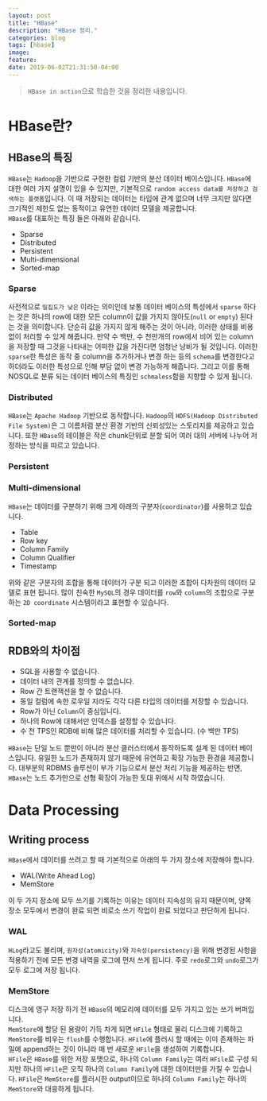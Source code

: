 ```yaml
---
layout: post
title: "HBase"
description: "HBase 정리."
categories: blog
tags: [hbase]
image:
feature:
date: 2019-06-02T21:31:50-04:00
---
```


> `HBase in action`으로 학습한 것을 정리한 내용입니다.

# HBase란?
## HBase의 특징
`HBase`는 `Hadoop`을 기반으로 구현한 컬럼 기반의 분산 데이터 베이스입니다. `HBase`에 대한 여러 가지 설명이 있을 수 있지만, 기본적으로 `random access data를 저장하고 검색하는 플랫폼`입니다. 이 때 저장되는 데이터는 타입에 관계 없으며 너무 크지만 않다면 크기적인 제한도 없는 동적이고 유연한 데이터 모델을 제공합니다.  
`HBase`를 대표하는 특징 들은 아래와 같습니다.
- Sparse
- Distributed
- Persistent
- Multi-dimensional
- Sorted-map

### Sparse
사전적으로 `밀집도가 낮은` 이라는 의미인데 보통 데이터 베이스의 특성에서 `sparse` 하다는 것은 하나의 row에 대한 모든 column이 값을 가지지 않아도(`null` or `empty`) 된다는 것을 의미합니다. 단순히 값을 가지지 않게 해주는 것이 아니라, 이러한 상태를 비용 없이 처리할 수 있게 해줍니다. 만약 수 백만, 수 천만개의 row에서 비어 있는 column을 저장할 때 그것을 나타내는 어떠한 값을 가진다면 엄청난 낭비가 될 것입니다. 이러한 `sparse`한 특성은 동작 중 column을 추가하거나 변경 하는 등의 `schema`를 변경한다고 하더라도 이러한 특성으로 인해 부담 없이 변경 가능하게 해줍니다. 그리고 이를 통해 NOSQL로 분류 되는 데이터 베이스의 특징인 `schmaless`함을 지향할 수 있게 됩니다.

### Distributed
`HBase`는 `Apache Hadoop` 기반으로 동작합니다. `Hadoop`의 `HDFS(Hadoop Distributed File System)`은 그 이름처럼 분산 환경 기반의 신뢰성있는 스토리지를 제공하고 있습니다. 또한 `HBase`의 테이블은 작은 chunk단위로 분할 되어 여러 대의 서버에 나누어 저정하는 방식을 따르고 있습니다. 

### Persistent


### Multi-dimensional
`HBase`는 데이터를 구분하기 위해 크게 아래의 구분자(`coordinator`)를 사용하고 있습니다.
- Table
- Row key
- Column Family
- Column Qualifier
- Timestamp

위와 같은 구분자의 조합을 통해 데이터가 구분 되고 이러한 조합이 다차원의 데이터 모델로 표현 됩니다. 많이 친숙한 `MySQL`의 경우 데이터를 `row`와 `column`의 조합으로 구분하는 `2D coordinate` 시스템이라고 표현할 수 있습니다.

### Sorted-map


## RDB와의 차이점
- SQL을 사용할 수 없습니다.
- 데이터 내의 관계를 정의할 수 없습니다.
- Row 간 트랜잭션을 할 수 없습니다.
- 동일 컬럼에 속한 로우일 지라도 각각 다른 타입의 데이터를 저장할 수 있습니다.
- Row가 아닌 `Column`이 중심입니다.
- 하나의 Row에 대해서만 인덱스를 설정할 수 있습니다.
- 수 천 TPS인 RDB에 비해 많은 데이터를 처리할 수 있습니다. (수 백만 TPS)

`HBase`는 단일 노드 뿐만이 아니라 분산 클러스터에서 동작하도록 설계 된 데이터 베이스입니다. 유일한 노드가 존재하지 않기 때문에 유연하고 확장 가능한 환경을 제공합니다. 대부분의 RDBMS 솔루션이 부가 기능으로서 분산 처리 기능을 제공하는 반면, `HBase`는 노드 추가만으로 선형 확장이 가능한 토대 위에서 시작 하였습니다.

# Data Processing
## Writing process
`HBase`에서 데이터를 쓰려고 할 때 기본적으로 아래의 두 가지 장소에 저장해야 합니다.
- WAL(Write Ahead Log)
- MemStore

이 두 가지 장소에 모두 쓰기를 기록하는 이유는 데이터 지속성의 유지 때문이며, 양쪽 장소 모두에서 변경이 완료 되면 비로소 쓰기 작업이 완료 되었다고 판단하게 됩니다.
### WAL
`HLog`라고도 불리며, `원자성(atomicity)`와 `지속성(persistency)`을 위해 변경된 사항을 적용하기 전에 모든 변경 내역을 로그에 먼저 쓰게 됩니다. 주로 `redo`로그와 `undo`로그가 모두 로그에 저장 됩니다.

### MemStore
디스크에 영구 저장 하기 전 `HBase`의 메모리에 데이터를 모두 가지고 있는 쓰기 버퍼입니다.  
`MemStore`에 할당 된 용량이 가득 차게 되면 `HFile` 형태로 물리 디스크에 기록하고 `MemStore`를 비우는 `flush`를 수행합니다. `HFile`에 플러시 할 때에는 이미 존재하는 파일에 append하는 것이 아니라 매 번 새로운 `HFile`을 생성하여 기록합니다.  
`HFile`은 `HBase`를 위한 저장 포맷으로, 하나의 `Column Family`는 여러 `HFile`로 구성 되지만 하나의 `HFile`은 오직 하나의 `Column Family`에 대한 데이터만을 가질 수 있습니다. `HFile`은 `MemStore`를 플러시한 output이므로 하나의 `Column Family`는 하나의 `MemStore`와 대응하게 됩니다.
